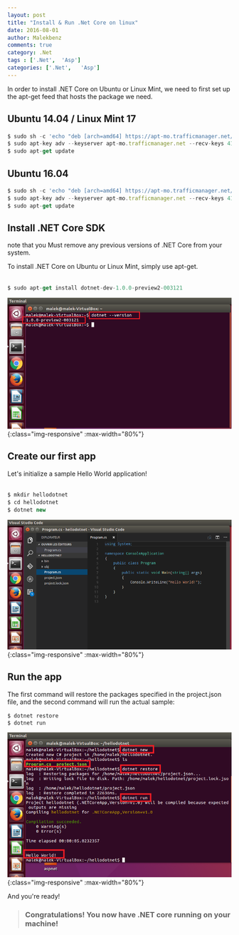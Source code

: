 ```yaml
---
layout: post
title: "Install & Run .Net Core on linux" 
date: 2016-08-01
author: Malekbenz
comments: true
category: .Net
tags : ['.Net',  'Asp']
categories: ['.Net',   'Asp']
---
```


In order to install .NET Core on Ubuntu or Linux Mint, we need to first set up the apt-get feed that hosts the package we need.


## Ubuntu 14.04 / Linux Mint 17

``` Javascript
$ sudo sh -c 'echo "deb [arch=amd64] https://apt-mo.trafficmanager.net/repos/dotnet-release/ trusty main" > /etc/apt/sources.list.d/dotnetdev.list'
$ sudo apt-key adv --keyserver apt-mo.trafficmanager.net --recv-keys 417A0893
$ sudo apt-get update

```
## Ubuntu 16.04

``` Javascript
$ sudo sh -c 'echo "deb [arch=amd64] https://apt-mo.trafficmanager.net/repos/dotnet-release/ xenial main" > /etc/apt/sources.list.d/dotnetdev.list'
$ sudo apt-key adv --keyserver apt-mo.trafficmanager.net --recv-keys 417A0893
$ sudo apt-get update

```

## Install .NET Core SDK
note that you Must remove any previous versions of .NET Core from your system.

To install .NET Core on Ubuntu or Linux Mint, simply use apt-get.

``` Javascript

$ sudo apt-get install dotnet-dev-1.0.0-preview2-003121

```
![CMD](/images/dotnet/version.png){:class="img-responsive" :max-width="80%"}

## Create our first app

Let's initialize a sample Hello World application!

``` Javascript

$ mkdir hellodotnet
$ cd hellodotnet
$ dotnet new

```

![CMD](/images/dotnet/hellodotnet.png){:class="img-responsive" :max-width="80%"}

## Run the app

The first command will restore the packages specified in the project.json file, and the second command will run the actual sample:

```
$ dotnet restore
$ dotnet run
```
![CMD](/images/dotnet/run.png){:class="img-responsive" :max-width="80%"}

And you're ready!



>
> ### Congratulations! You now have .NET core running on your machine!
>